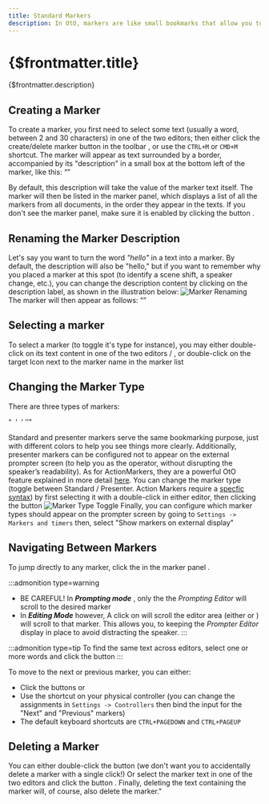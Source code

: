 ```yaml
---
title: Standard Markers
description: In OtO, markers are like small bookmarks that allow you to quickly navigate through all your documents.
---
```

# {$frontmatter.title}  
{$frontmatter.description}  

## Creating a Marker

To create a marker, you first need to select some text (usually a word, between 2 and 30 characters) in one of the two editors; then either click the create/delete marker button <Icon d="addMarker" /> in the toolbar <Number n=1 />, or use the `CTRL+M` or `CMD+M` shortcut. The marker will appear as text surrounded by a border, accompanied by its "description" in a small box at the bottom left of the marker, like this:
<Q type="marker" text="NORMAL MARKER" />

By default, this description will take the value of the marker text itself.
The marker will then be listed in the marker panel, which displays a list of all the markers from all documents, in the order they appear in the texts. If you don't see the marker panel, make sure it is enabled by clicking the button <Icon d="showMarkers" />.

## Renaming the Marker Description

Let's say you want to turn the word *"hello"* in a text into a marker. By default, the description will also be "hello," but if you want to remember why you placed a marker at this spot (to identify a scene shift, a speaker change, etc.), you can change the description content by clicking on the description label, as shown in the illustration below:
![Marker Renaming](/marker-rename.jpg) 
The marker will then appear as follows:
<Q type="marker" text="HELLO" meta="SCENE SHIFT"/>

## Selecting a marker

To select a marker (to toggle it's type for instance), you may either double-click on its text content in one of the two editors <Number n="2"/> / <Number n="4"/>, or double-click on the target Icon <Icon d="gotoDoc" /> next to the marker name in the marker list <Number n="5" />

## Changing the Marker Type

There are three types of markers:

<Q type="marker" text="Standard" meta="Standard Marker" />&nbsp;
<Q type="presenter" text="Presenter" meta="Presenter Marker" />&nbsp;
<Q type="actionMarker" text="Action" meta="Action Marker" />&nbsp;

Standard and presenter markers serve the same bookmarking purpose, just with different colors to help you see things more clearly. Additionally, presenter markers can be configured not to appear on the external prompter screen (to help you as the operator, without disrupting the speaker’s readability).
As for ActionMarkers, they are a powerful OtO feature explained in more detail [here](./action-markers).
You can change the marker type (toggle between Standard / Presenter. Action Markers require a [specfic syntax](./action-markers)) by first selecting it with a double-click in either editor, then clicking the button <Icon d="toggleMarkerType" />
![Marker Type Toggle](/marker-toggle.jpg)
Finally, you can configure which marker types should appear on the prompter screen by going to `Settings -> Markers and timers` then, select "Show markers on external display"

## Navigating Between Markers

To jump directly to any marker, click the <Icon d="gotoDoc" /> in the marker panel <Number n="5"/> . 

:::admonition type=warning
- BE CAREFUL! In ***Prompting mode*** <Number n="1b"/>, only the the _Prompting Editor_ <Number n="2"/> will scroll to the desired marker
- In ***Editing Mode*** however, A click on <Icon d="gotoDoc" /> will scroll the editor area (either  <Number n="2"/> or <Number n="4"/>) will scroll to that marker. This allows you, to keeping the _Prompter Editor_ display <Number n="4"/> in place to avoid distracting the speaker.
:::

:::admonition type=tip
To find the same text across editors, select one or more words and click the button <TextIcon text="Jump" icon="sync" /> <Number n="7"/> 
:::

To move to the next or previous marker, you can either:
- Click the buttons <Icon d="previousMarker" /> or <Icon d="nextMarker" />
- Use the shortcut on your physical controller (you can change the assignments in `Settings -> Controllers` then bind the input for the "Next" and "Previous" markers)
- The default keyboard shortcuts are `CTRL+PAGEDOWN` and `CTRL+PAGEUP` 


## Deleting a Marker

You can either double-click the button <Icon d="trash" /> (we don't want you to accidentally delete a marker with a single click!)
Or select the marker text in one of the two editors and click the button <Icon d="addMarker" />.
Finally, deleting the text containing the marker will, of course, also delete the marker."